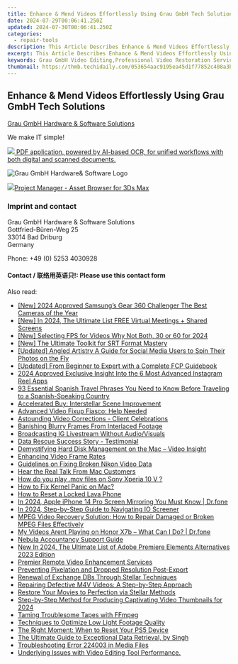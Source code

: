 ```yaml
---
title: Enhance & Mend Videos Effortlessly Using Grau GmbH Tech Solutions
date: 2024-07-29T00:06:41.250Z
updated: 2024-07-30T00:06:41.250Z
categories:
  - repair-tools
description: This Article Describes Enhance & Mend Videos Effortlessly Using Grau GmbH Tech Solutions
excerpt: This Article Describes Enhance & Mend Videos Effortlessly Using Grau GmbH Tech Solutions
keywords: Grau GmbH Video Editing,Professional Video Restoration Services,Video Enhancement Tech Solutions,Affordable Video Repair Services,HD Video Restoration Software,Video Quality Improvement Tools,Easy Video Repair by Grau GmbH
thumbnail: https://thmb.techidaily.com/053654aac9195ea45d1f77852c408a3b2770cc6c802ff6728e9e3d8c452deddb.jpg
---
```


## Enhance & Mend Videos Effortlessly Using Grau GmbH Tech Solutions

[Grau GmbH Hardware & Software Solutions](https://main.grauonline.de/)

We make IT simple!

<!-- affiliate ads begin -->
<a href="https://checkout.abbyy.com/order/checkout.php?PRODS=39254762&QTY=1&AFFILIATE=108875&CART=1"> <img src="https://secure.avangate.com/images/merchant/0e5fb5c76fca16adbee503c9aff393cd/products/11_FR-Badges-NEW-FR-Standard-16-WIN-200.png" border="0"> PDF application, powered by AI-based OCR, for unified workflows with both digital and scanned documents. </a>
<!-- affiliate ads end -->
![Grau GmbH Hardware& Software Logo](https://main.grauonline.de/wp-content/uploads/2021/05/output-onlinepngtools.png)

<!-- affiliate ads begin -->
<a href="https://secure.2checkout.com/order/checkout.php?PRODS=4709458&QTY=1&AFFILIATE=108875&CART=1"><img src="https://3d-kstudio.com/wp-content/uploads/2019/10/Project-Manager-version-3-1600x900-768x419.jpg" border="0">Project Manager - Asset Browser for 3Ds Max</a>
<!-- affiliate ads end -->
### Imprint and contact

 Grau GmbH Hardware & Software Solutions  
 Gottfried-Büren-Weg 25  
 33014 Bad Driburg  
 Germany

Phone: +49 (0) 5253 4030928

#### Contact / 联络用英语只!: Please use this contact form

<ins class="adsbygoogle"
     style="display:block"
     data-ad-format="autorelaxed"
     data-ad-client="ca-pub-7571918770474297"
     data-ad-slot="1223367746"></ins>



<ins class="adsbygoogle"
     style="display:block"
     data-ad-client="ca-pub-7571918770474297"
     data-ad-slot="8358498916"
     data-ad-format="auto"
     data-full-width-responsive="true"></ins>

<span class="atpl-alsoreadstyle">Also read:</span>
<div><ul>
<li><a href="https://fox-http.techidaily.com/new-2024-approved-samsungs-gear-360-challenger-the-best-cameras-of-the-year/"><u>[New] 2024 Approved  Samsung’s Gear 360 Challenger  The Best Cameras of the Year</u></a></li>
<li><a href="https://video-screen-grab.techidaily.com/new-in-2024-the-ultimate-list-free-virtual-meetings-plus-shared-screens/"><u>[New] In 2024, The Ultimate List  FREE Virtual Meetings + Shared Screens</u></a></li>
<li><a href="https://screen-sharing-recording.techidaily.com/new-selecting-fps-for-videos-why-not-both-30-or-60-for-2024/"><u>[New] Selecting FPS for Videos  Why Not Both, 30 or 60 for 2024</u></a></li>
<li><a href="https://some-guidance.techidaily.com/new-the-ultimate-toolkit-for-srt-format-mastery/"><u>[New] The Ultimate Toolkit for SRT Format Mastery</u></a></li>
<li><a href="https://instagram-video-files.techidaily.com/updated-angled-artistry-a-guide-for-social-media-users-to-spin-their-photos-on-the-fly/"><u>[Updated] Angled Artistry  A Guide for Social Media Users to Spin Their Photos on the Fly</u></a></li>
<li><a href="https://some-techniques.techidaily.com/updated-from-beginner-to-expert-with-a-complete-fcp-guidebook/"><u>[Updated] From Beginner to Expert with a Complete FCP Guidebook</u></a></li>
<li><a href="https://instagram-videos.techidaily.com/2024-approved-exclusive-insight-into-the-6-most-advanced-instagram-reel-apps/"><u>2024 Approved  Exclusive Insight Into the 6 Most Advanced Instagram Reel Apps</u></a></li>
<li><a href="https://mondly-stories.techidaily.com/93-essential-spanish-travel-phrases-you-need-to-know-before-traveling-to-a-spanish-speaking-country/"><u>93 Essential Spanish Travel Phrases You Need to Know Before Traveling to a Spanish-Speaking Country</u></a></li>
<li><a href="https://data-wizards.techidaily.com/accelerated-buy-interstellar-scene-improvement/"><u>Accelerated Buy: Interstellar Scene Improvement</u></a></li>
<li><a href="https://data-wizards.techidaily.com/1720669078054-advanced-video-fixup-fiasco-help-needed/"><u>Advanced Video Fixup Fiasco: Help Needed</u></a></li>
<li><a href="https://data-wizards.techidaily.com/astounding-video-corrections-client-celebrations/"><u>Astounding Video Corrections - Client Celebrations</u></a></li>
<li><a href="https://data-wizards.techidaily.com/banishing-blurry-frames-from-interlaced-footage/"><u>Banishing Blurry Frames From Interlaced Footage</u></a></li>
<li><a href="https://facebook.techidaily.com/broadcasting-ig-livestream-without-audiovisuals/"><u>Broadcasting IG Livestream Without Audio/Visuals</u></a></li>
<li><a href="https://data-wizards.techidaily.com/data-rescue-success-story-testimonial/"><u>Data Rescue Success Story - Testimonial</u></a></li>
<li><a href="https://data-wizards.techidaily.com/demystifying-hard-disk-management-on-the-mac-video-insight/"><u>Demystifying Hard Disk Management on the Mac – Video Insight</u></a></li>
<li><a href="https://data-wizards.techidaily.com/enhancing-video-frame-rates/"><u>Enhancing Video Frame Rates</u></a></li>
<li><a href="https://data-wizards.techidaily.com/guidelines-on-fixing-broken-nikon-video-data/"><u>Guidelines on Fixing Broken Nikon Video Data</u></a></li>
<li><a href="https://data-wizards.techidaily.com/hear-the-real-talk-from-mac-customers/"><u>Hear the Real Talk From Mac Customers</u></a></li>
<li><a href="https://phone-solutions.techidaily.com/how-do-you-play-mov-files-on-sony-xperia-10-v-by-aiseesoft-video-converter-play-mov-on-android/"><u>How do you play .mov files on Sony Xperia 10 V ?</u></a></li>
<li><a href="https://data-wizards.techidaily.com/how-to-fix-kernel-panic-on-mac/"><u>How to Fix Kernel Panic on Mac?</u></a></li>
<li><a href="https://android-unlock.techidaily.com/how-to-reset-a-locked-lava-phone-by-drfone-android/"><u>How to Reset a Locked Lava Phone</u></a></li>
<li><a href="https://screen-mirror.techidaily.com/in-2024-apple-iphone-14-pro-screen-mirroring-you-must-know-drfone-by-drfone-ios/"><u>In 2024, Apple iPhone 14 Pro Screen Mirroring You Must Know | Dr.fone</u></a></li>
<li><a href="https://screen-sharing-recording.techidaily.com/in-2024-step-by-step-guide-to-navigating-io-screener/"><u>In 2024, Step-by-Step Guide to Navigating IO Screener</u></a></li>
<li><a href="https://data-wizards.techidaily.com/mpeg-video-recovery-solution-how-to-repair-damaged-or-broken-mpeg-files-effectively/"><u>MPEG Video Recovery Solution: How to Repair Damaged or Broken MPEG Files Effectively</u></a></li>
<li><a href="https://fix-guide.techidaily.com/my-videos-arent-playing-on-honor-x7b-what-can-i-do-drfone-by-drfone-fix-android-problems-fix-android-problems/"><u>My Videos Arent Playing on Honor X7b – What Can I Do? | Dr.fone</u></a></li>
<li><a href="https://data-wizards.techidaily.com/nebula-accountancy-support-guide/"><u>Nebula Accountancy Support Guide</u></a></li>
<li><a href="https://smart-video-editing.techidaily.com/new-in-2024-the-ultimate-list-of-adobe-premiere-elements-alternatives-2023-edition/"><u>New In 2024, The Ultimate List of Adobe Premiere Elements Alternatives 2023 Edition</u></a></li>
<li><a href="https://data-wizards.techidaily.com/premier-remote-video-enhancement-services/"><u>Premier Remote Video Enhancement Services</u></a></li>
<li><a href="https://data-wizards.techidaily.com/preventing-pixelation-and-dropped-resolution-post-export/"><u>Preventing Pixelation and Dropped Resolution Post-Export</u></a></li>
<li><a href="https://data-wizards.techidaily.com/renewal-of-exchange-dbs-through-stellar-techniques/"><u>Renewal of Exchange DBs Through Stellar Techniques</u></a></li>
<li><a href="https://data-wizards.techidaily.com/repairing-defective-m4v-videos-a-step-by-step-approach/"><u>Repairing Defective M4V Videos: A Step-by-Step Approach</u></a></li>
<li><a href="https://data-wizards.techidaily.com/restore-your-movies-to-perfection-via-stellar-methods/"><u>Restore Your Movies to Perfection via Stellar Methods</u></a></li>
<li><a href="https://facebook-video-footage.techidaily.com/step-by-step-method-for-producing-captivating-video-thumbnails-for-2024/"><u>Step-by-Step Method for Producing Captivating Video Thumbnails for 2024</u></a></li>
<li><a href="https://data-wizards.techidaily.com/taming-troublesome-tapes-with-ffmpeg/"><u>Taming Troublesome Tapes with FFmpeg</u></a></li>
<li><a href="https://data-wizards.techidaily.com/techniques-to-optimize-low-light-footage-quality/"><u>Techniques to Optimize Low Light Footage Quality</u></a></li>
<li><a href="https://games-able.techidaily.com/the-right-moment-when-to-reset-your-ps5-device/"><u>The Right Moment: When to Reset Your PS5 Device</u></a></li>
<li><a href="https://data-wizards.techidaily.com/the-ultimate-guide-to-exceptional-data-retrieval-by-singh/"><u>The Ultimate Guide to Exceptional Data Retrieval, by Singh</u></a></li>
<li><a href="https://data-wizards.techidaily.com/troubleshooting-error-224003-in-media-files/"><u>Troubleshooting Error 224003 in Media Files</u></a></li>
<li><a href="https://data-wizards.techidaily.com/underlying-issues-with-video-editing-tool-performance/"><u>Underlying Issues with Video Editing Tool Performance.</u></a></li>
</ul></div>
